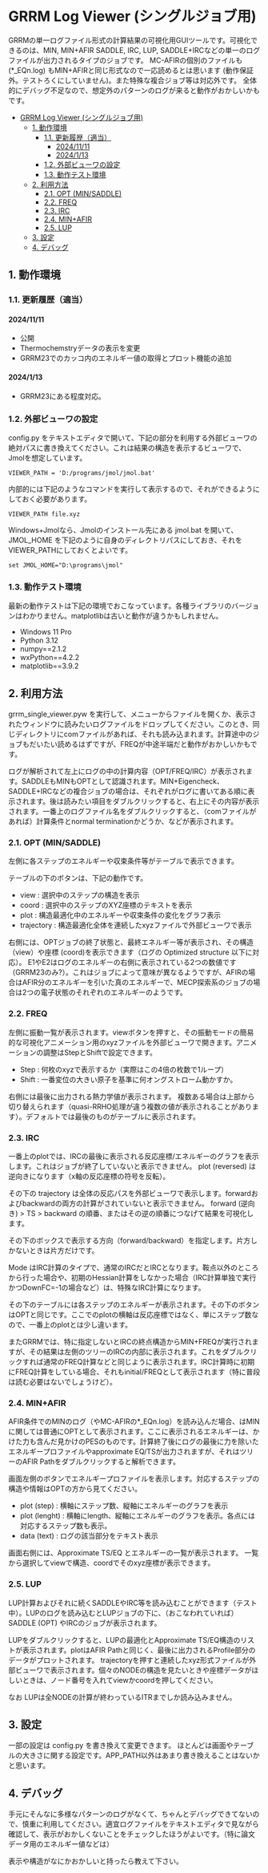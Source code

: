 # GRRM Log Viewer (シングルジョブ用)

GRRMの単一ログファイル形式の計算結果の可視化用GUIツールです。可視化できるのは、MIN, MIN+AFIR SADDLE, IRC, LUP, SADDLE+IRCなどの単一のログファイルが出力されるタイプのジョブです。
MC-AFIRの個別のファイルも (*_EQn.log) もMIN+AFIRと同じ形式なので一応読めるとは思います (動作保証外。テストろくにしていません)。また特殊な複合ジョブ等は対応外です。
全体的にデバッグ不足なので、想定外のパターンのログが来ると動作がおかしいかもです。


- [GRRM Log Viewer (シングルジョブ用)](#grrm-log-viewer-シングルジョブ用)
  - [1. 動作環境](#1-動作環境)
    - [1.1. 更新履歴（適当）](#11-更新履歴適当)
      - [2024/11/11](#20241111)
      - [2024/1/13](#2024113)
    - [1.2. 外部ビューワの設定](#12-外部ビューワの設定)
    - [1.3. 動作テスト環境](#13-動作テスト環境)
  - [2. 利用方法](#2-利用方法)
    - [2.1. OPT (MIN/SADDLE)](#21-opt-minsaddle)
    - [2.2. FREQ](#22-freq)
    - [2.3. IRC](#23-irc)
    - [2.4. MIN+AFIR](#24-minafir)
    - [2.5. LUP](#25-lup)
  - [3. 設定](#3-設定)
  - [4. デバッグ](#4-デバッグ)

## 1. 動作環境

### 1.1. 更新履歴（適当）

#### 2024/11/11
- 公開
- Thermochemstryデータの表示を変更
- GRRM23でのカッコ内のエネルギー値の取得とプロット機能の追加

#### 2024/1/13
- GRRM23にある程度対応。

### 1.2. 外部ビューワの設定

config.py をテキストエディタで開いて、下記の部分を利用する外部ビューワの絶対パスに書き換えてください。これは結果の構造を表示するビューワで、Jmolを想定しています。

```
VIEWER_PATH = 'D:/programs/jmol/jmol.bat'
```

内部的には下記のようなコマンドを実行して表示するので、それができるようにしておく必要があります。

```
VIEWER_PATH file.xyz
```

Windows+Jmolなら、Jmolのインストール先にある jmol.bat を開いて、JMOL_HOME を下記のように自身のディレクトリパスにしておき、それをVIEWER_PATHにしておくとよいです。

```
set JMOL_HOME="D:\programs\jmol"
```

### 1.3. 動作テスト環境

最新の動作テストは下記の環境でおこなっています。各種ライブラリのバージョンはわかりません。matplotlibは古いと動作が違うかもしれません。
- Windows 11 Pro
- Python 3.12
- numpy==2.1.2 
- wxPython==4.2.2
- matplotlib==3.9.2


## 2. 利用方法

grrm_single_viewer.pyw を実行して、メニューからファイルを開くか、表示されたウィンドウに読みたいログファイルをドロップしてください。このとき、同じディレクトリにcomファイルがあれば、それも読み込まれます。計算途中のジョブもだいたい読めるはずですが、FREQが中途半端だと動作がおかしいかもです。

ログが解析されて左上にログの中の計算内容（OPT/FREQ/IRC）が表示されます。SADDLEもMINもOPTとして認識されます。MIN+Eigencheck、SADDLE+IRCなどの複合ジョブの場合は、それぞれがログに書いてある順に表示されます。後は読みたい項目をダブルクリックすると、右上にその内容が表示されます。一番上のログファイル名をダブルクリックすると、（comファイルがあれば）計算条件とnormal terminationかどうか、などが表示されます。

### 2.1. OPT (MIN/SADDLE)

左側に各ステップのエネルギーや収束条件等がテーブルで表示できます。

テーブルの下のボタンは、下記の動作です。

- view : 選択中のステップの構造を表示
- coord : 選択中のステップのXYZ座標のテキストを表示
- plot : 構造最適化中のエネルギーや収束条件の変化をグラフ表示
- trajectory : 構造最適化全体を連続したxyzファイルで外部ビューワで表示

右側には、OPTジョブの終了状態と、最終エネルギー等が表示され、その構造（view）や座標 (coord)を表示できます（ログの Optimized structure 以下に対応）。
E1やE2はログのエネルギーの右側に表示されている2つの数値です（GRRM23のみ?）。これはジョブによって意味が異なるようですが、AFIRの場合はAFIR分のエネルギーを引いた真のエネルギーで、MECP探索系のジョブの場合は2つの電子状態のそれぞれのエネルギーのようです。


### 2.2. FREQ

左側に振動一覧が表示されます。viewボタンを押すと、その振動モードの簡易的な可視化アニメーション用のxyzファイルを外部ビューワで開きます。アニメーションの調整はStepとShiftで設定できます。

- Step : 何枚のxyzで表示するか（実際はこの4倍の枚数で1ループ）
- Shift : 一番変位の大きい原子を基準に何オングストローム動かすか。

右側には最後に出力される熱力学値が表示されます。
複数ある場合は上部から切り替えられます（quasi-RRHO処理が違う複数の値が表示されることがあります）。デフォルトでは最後のものがテーブルに表示されます。

### 2.3. IRC

一番上のplotでは、IRCの最後に表示される反応座標/エネルギーのグラフを表示します。これはジョブが終了していないと表示できません。
plot (reversed) は逆向きになります（x軸の反応座標の符号を反転）。

その下の trajectory は全体の反応パスを外部ビューワで表示します。forwardおよびbackwardの両方の計算がされていないと表示できません。
forward (逆向き) > TS > backward の順番、またはその逆の順番につなげて結果を可視化します。

その下のボックスで表示する方向（forward/backward）を指定します。片方しかないときは片方だけです。

Mode はIRC計算のタイプで、通常のIRCだとIRCとなります。鞍点以外のところから行った場合や、初期のHessian計算をしなかった場合（IRC計算単独で実行かつDownFC=-1の場合など）は、特殊なIRC計算になります。

その下のテーブルには各ステップのエネルギーが表示されます。その下のボタンはOPTと同じです。ここでのplotの横軸は反応座標ではなく、単にステップ数なので、一番上のplotとは少し違います。

またGRRMでは、特に指定しないとIRCの終点構造からMIN+FREQが実行されますが、その結果は左側のツリーのIRCの内部に表示されます。これをダブルクリックすれば通常のFREQ計算などと同じように表示されます。IRC計算時に初期にFREQ計算をしている場合、それもinitial/FREQとして表示されます（特に普段は読む必要はないでしょうけど）。

### 2.4. MIN+AFIR

AFIR条件でのMINのログ（やMC-AFIRの*_EQn.log）を読み込んだ場合、はMINに関しては普通にOPTとして表示されます。ここに表示されるエネルギーは、かけた力も含んだ見かけのPESのものです。計算終了後にログの最後に力を除いたエネルギープロファイルやapproximate EQ/TSが出力されますが、それはツリーのAFIR Pathをダブルクリックすると解析できます。

画面左側のボタンでエネルギープロファイルを表示します。対応するステップの構造や情報はOPTの方から見てください。

- plot (step) : 横軸にステップ数、縦軸にエネルギーのグラフを表示
- plot (lenght) : 横軸にlength、縦軸にエネルギーのグラフを表示。各点には対応するステップ数も表示。
- data (text) : ログの該当部分をテキスト表示

画面右側には、Approximate TS/EQ とエネルギーの一覧が表示されます。
一覧から選択してviewで構造、coordでそのxyz座標が表示できます。

### 2.5. LUP

LUP計算およびそれに続くSADDLEやIRC等を読み込むことができます（テスト中）。LUPのログを読み込むとLUPジョブの下に、（おこなわれていれば）SADDLE (OPT) やIRCのジョブが表示されます。


LUPをダブルクリックすると、LUPの最適化とApproximate TS/EQ構造のリストが表示されます。plotはAFIR Pathと同じく、最後に出力されるProfile部分のデータがプロットされます。
trajectoryを押すと連続したxyz形式ファイルが外部ビューワで表示されます。個々のNODEの構造を見たいときや座標データがほしいときは、ノード番号を入れてviewかcoordを押してください。

なお LUPは全NODEの計算が終わっているITRまでしか読み込みません。

## 3. 設定

一部の設定は config.py を書き換えて変更できます。
ほとんどは画面やテーブルの大きさに関する設定です。APP_PATH以外はあまり書き換えることはないかと思います。

## 4. デバッグ

手元にそんなに多様なパターンのログがなくて、ちゃんとデバッグできてないので、慎重に利用してください。適宜ログファイルをテキストエディタで見ながら確認して、表示がおかしくないことをチェックしたほうがよいです。（特に論文データ用のエネルギー値などは）

表示や構造がなにかおかしいと持ったら教えて下さい。
